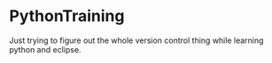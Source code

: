 PythonTraining
==============
Just trying to figure out the whole version control thing while learning python and eclipse.
